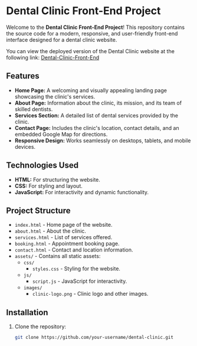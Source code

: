 # Dental Clinic Front-End Project

Welcome to the **Dental Clinic Front-End Project**! This repository contains the source code for a modern, responsive, and user-friendly front-end interface designed for a dental clinic website.

You can view the deployed version of the Dental Clinic website at the following link:
[Dental-Clinic-Front-End](https://your-deployed-site-link.com)

## Features

- **Home Page:** A welcoming and visually appealing landing page showcasing the clinic's services.
- **About Page:** Information about the clinic, its mission, and its team of skilled dentists.
- **Services Section:** A detailed list of dental services provided by the clinic.
- **Contact Page:** Includes the clinic's location, contact details, and an embedded Google Map for directions.
- **Responsive Design:** Works seamlessly on desktops, tablets, and mobile devices.

## Technologies Used

- **HTML:** For structuring the website.
- **CSS:** For styling and layout.
- **JavaScript:** For interactivity and dynamic functionality.

## Project Structure

- `index.html` - Home page of the website.
- `about.html` - About the clinic.
- `services.html` - List of services offered.
- `booking.html` - Appointment booking page.
- `contact.html` - Contact and location information.
- `assets/` - Contains all static assets:
  - `css/`
    - `styles.css` - Styling for the website.
  - `js/`
    - `script.js` - JavaScript for interactivity.
  - `images/`
    - `clinic-logo.png` - Clinic logo and other images.

## Installation

1. Clone the repository:
   ```bash
   git clone https://github.com/your-username/dental-clinic.git

